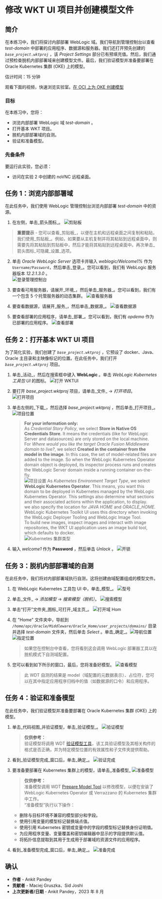 # 修改 WKT UI 项目并创建模型文件

## 简介

在本练习中，我们将探讨内部部署 WebLogic 域。我们导航到管理控制台以查看 _test-domain_ 中部署的应用程序、数据源和服务器。我们还打开预先创建的 _`base_project.wktproj`_ ，该 _Project Settings_ 部分已有预填充值。然后，我们通过预检查脱机内部部署域来创建模型文件。最后，我们验证模型并准备要部署在 Oracle Kubernetes 集群 (OKE) 上的模型。

估计时间：15 分钟

观看下面的视频，快速浏览实验室。[在 OCI 上为 OKE 创建模型](videohub:1_qdch3qqg)

### 目标

在本练习中，您将：

*   浏览内部部署 WebLogic 域 _test-domain_ 。
*   打开基本 WKT 项目。
*   脱机内部部署域的自测。
*   验证和准备模型。

### 先备条件

要运行此实验，您必须：

*   访问在实验 2 中创建的 noVNC 远程桌面。

## 任务 1：浏览内部部署域

在此任务中，我们使用 WebLogic 管理控制台浏览内部部署 _test-domain_ 中的资源。

1.  在左侧，单击_箭头图标_。 ![剪贴板](images/clipboard.png)

> **重要提示** \- 您可以查看_剪贴板_，以便在主机和远程桌面之间复制和粘贴，我们使用_剪贴板_。例如，如果要从主机复制并将其粘贴到远程桌面中，则需要先将其粘贴到剪贴板中，然后才能将其粘贴到远程桌面中。再次单击_箭头图标_可隐藏_设置_选项。

2.  单击 _Oracle WebLogic Server_ 选项卡并输入 _weblogic/Welcome1%_ 作为 `Username/Password`，然后单击_登录_。您可以看到，我们有 WebLogic 服务器版本 _12.2.1.3.0_ 。  
    ![登录管理控制台](images/login-admin-console.png)
    
3.  要查看可用服务器，请展开_环境_，然后单击_服务器_。您可以看到，我们有一个包含 5 个托管服务器的动态集群。 ![查看服务器](images/view-servers.png)
    
4.  要查看数据源，请展开_服务_，然后单击_数据源_。 ![查看数据源](images/view-datasources.png)
    
5.  要查看部署的应用程序，请单击_部署_。您可以看到，我们有 _opdemo_ 作为已部署的应用程序。 ![查看部署](images/view-deployments.png)
    

## 任务 2：打开基本 WKT UI 项目

为了简化实验，我们创建了 _`base_project.wktproj`_ ，它预设了 docker、Java、Oracle 主目录和主映像标记的位置。在此任务中，我们打开 _`base_project.wktproj`_ 项目。

1.  单击_活动_，然后在搜索框中键入 **WebLogic** 。单击 _WebLogic Kubernetes 工具包 UI_ 的图标。 ![打开 WKTUI](images/open-wktui.png)
    
2.  要打开 _base\_project.wktproj_ 项目，请单击_文件_ -> _打开项目_。 ![打开项目](images/open-project.png)
    
3.  单击左侧的_下载_，然后选择 _base\_project.wktproj_ ，然后单击_打开项目_。 ![项目位置](images/project-location.png)
    
    > **For your information only:**  
    > As _Credential Story Policy_, we select **Store in Native OS Credentials Store**. It means the credentials (like for WebLogic Server and datasources) are only stored on the local machine.  
    > For _Where would you like the target Oracle Fusion Middleware domain to live?_, we select **Created in the container from the model in the image**. In this case, the set of model-related files are added to the image. So when the WebLogic Kubernetes Operator domain object is deployed, its inspector process runs and creates the WebLogic Server domain inside a running container on-the-fly.  
    > ![项目设置](images/project-settings.png) As _Kubernetes Environment Target Type_, we select **WebLogic Kubernetes Operator**. This means, you want this domain to be deployed in Kubernetes managed by the WebLogic Kubernetes Operator. This settings also determine what sections and their associated actions within the application, to display.  
    > we also specify the location for _JAVA HOME_ and _ORACLE\_HOME_. WebLogic Kubernetes Toolkit UI uses this directory when invoking the WebLogic Deployer Tooling and WebLogic Image Tool.  
    > To build new images, inspect images and interact with image repositories, the WKT UI application uses an image build tool, which defaults to docker.  
    > ![Kubernetes 集群类型](images/kubernetes-cluster-type.png)
    
4.  输入 _welcome1_ 作为 **Password** ，然后单击 _Unlock_ 。 ![开锁](images/unlock.png)
    

## 任务 3：脱机内部部署域的自测

在此任务中，我们将对内部部署域执行自测，这将创建由域配置组成的模型文件。

1.  在 WebLogic Kubernetes 工具包 UI 中，单击_模型_。 ![型号](images/click-model.png)
    
2.  单击_文件_ -> _添加模型_ -> _搜索模型（脱机）_。 ![搜索模型](images/discover-model.png)
    
3.  单击“打开”文件夹_图标_可打开_域主页_。 ![打开域 Hom](images/open-domain-home.png)
    
4.  在 "Home" 文件夹中，导航到 _`/home/opc/Oracle/Middleware/Oracle_Home/user_projects/domains/`_ 目录并选择 _test-domain_ 文件夹，然后单击 _Select_ 。单击_确定_。![导航位置](images/navigate-location.png) ![指定位置](images/specify-location.png)
    
    > 如果您在控制台中查看，您将看到这会调用 WebLogic 部署器工具以在脱机模式下自测域配置。
    
5.  您可以看到如下所示的窗口，最后，您将准备好模型。 ![查看模型](images/view-model.png)
    
    > 此 WDT 自测的结果是 model（域配置的元数据表示）、占位符，您可以在其中指定应用程序归档中的值（如数据源的口令）和应用程序。
    

## 任务 4：验证和准备模型

在此任务中，我们验证模型并准备要部署在 Oracle Kubernetes 集群 (OKE) 上的模型。

1.  单击_代码视图_并验证模型，单击_验证模型_。 ![验证模型](images/validate-model.png)
    
    > **仅供参考：**  
    > 验证模型将调用 WDT [验证模型工具](https://oracle.github.io/weblogic-deploy-tooling/userguide/tools/validate/)，该工具验证模型及其相关构件的格式是否正确，并为特定模型位置的有效属性和子文件夹提供帮助。
    
2.  看到_验证模型完成_窗口后，单击_确定_。 ![验证完成](images/validate-complete.png)
    
3.  要准备要部署在 Kubernetes 集群上的模型，请单击_准备模型_ ![准备模型](images/prepare-model.png)
    
    > **仅供参考：**  
    > 准备模型调用 WDT [Prepare Model Tool](https://oracle.github.io/weblogic-deploy-tooling/userguide/tools/prepare/) 以修改模型，以便在安装了 WebLogic Kubernetes Operator 或 Verrazzano 的 Kubernetes 集群中工作。  
    > “准备模型”执行以下操作：
    
    *   删除与目标环境不兼容的模型部分和字段。
    *   使用引用变量的模型标记替换端点值。
    *   使用引用 Kubernetes 密钥或变量中的字段的模型标记替换身份证明值。
    *   为应用程序变量、变量覆盖和密钥编辑器中显示的字段提供默认值。
    *   将拓扑信息提取到其用于生成用于部署域的资源文件的应用程序。
4.  看到_准备模型完成_窗口后，单击_确定_。 ![准备完成](images/prepare-complete.png)
    

## 确认

*   **作者** - Ankit Pandey
*   **贡献者** - Maciej Gruszka、Sid Joshi
*   **上次更新者/日期** - Ankit Pandey，2023 年 8 月